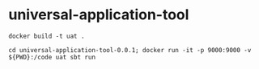 # universal-application-tool


`docker build -t uat .`

`cd universal-application-tool-0.0.1; docker run -it -p 9000:9000 -v ${PWD}:/code uat sbt run`
